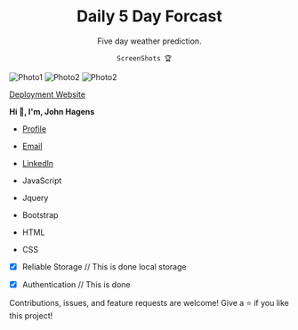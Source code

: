 <h1 align="center">Daily 5 Day Forcast</h1>

<p align="center">Five day weather prediction.</p>

                               ScreenShots 🏆
![Photo1]()
![Photo2]()
![Photo2]()

[Deployment Website](https://jonjon50.github.io/Daily-5-Day-Forecast/)

 **Hi 👋, I'm, John Hagens**

- [Profile](https://github.com/JonJon50 "_John Hagens_")
- [Email](gginuwine104@gmail.com "Hi!")
- [Linkedln](https://www.linkedin.com/in/john-hagens-55b15212a/ "Welcome")

- JavaScript
- Jquery
- Bootstrap
- HTML
- CSS

- [x] Reliable Storage // This is done local storage
- [x] Authentication // This is done



Contributions, issues, and feature requests are welcome!
Give a ⭐️ if you like this project!
